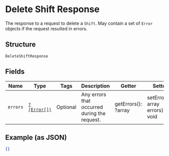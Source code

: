 
# Delete Shift Response

The response to a request to delete a `Shift`. May contain a set of
`Error` objects if the request resulted in errors.

## Structure

`DeleteShiftResponse`

## Fields

| Name | Type | Tags | Description | Getter | Setter |
|  --- | --- | --- | --- | --- | --- |
| `errors` | [`?(Error[])`](/doc/models/error.md) | Optional | Any errors that occurred during the request. | getErrors(): ?array | setErrors(?array errors): void |

## Example (as JSON)

```json
{}
```

